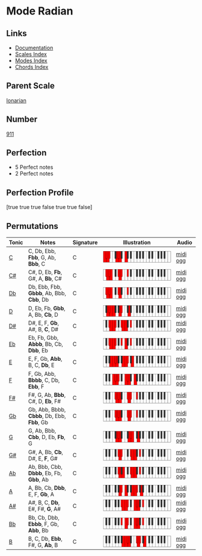 # Mode Radian

## Links

- [Documentation](index.md)
- [Scales Index](Scales.md)
- [Modes Index](Modes.md)
- [Chords Index](Chords.md)

## Parent Scale

[Ionarian](ScaleIonarian.md)

## Number

[911](https://ianring.com/musictheory/scales/911)

## Perfection

- 5 Perfect notes
- 2 Perfect notes

## Perfection Profile

[true true true false true true false]

## Permutations

| Tonic | Notes | Signature | Illustration | Audio |
|-------|-------|-----------|--------------|-------|
| [C](ModeCNaturalRadian.md) | C, Db, Ebb, **Fbb**, G, Ab, **Bbb**, C | C | ![CNaturalRadian](ModeCNaturalRadian.png) | [midi](ModeCNaturalRadian.mid) [ogg](ModeCNaturalRadian.ogg) |
| [C#](ModeCSharpRadian.md) | C#, D, Eb, **Fb**, G#, A, **Bb**, C# | C | ![CSharpRadian](ModeCSharpRadian.png) | [midi](ModeCSharpRadian.mid) [ogg](ModeCSharpRadian.ogg) |
| [Db](ModeDFlatRadian.md) | Db, Ebb, Fbb, **Gbbb**, Ab, Bbb, **Cbb**, Db | C | ![DFlatRadian](ModeDFlatRadian.png) | [midi](ModeDFlatRadian.mid) [ogg](ModeDFlatRadian.ogg) |
| [D](ModeDNaturalRadian.md) | D, Eb, Fb, **Gbb**, A, Bb, **Cb**, D | C | ![DNaturalRadian](ModeDNaturalRadian.png) | [midi](ModeDNaturalRadian.mid) [ogg](ModeDNaturalRadian.ogg) |
| [D#](ModeDSharpRadian.md) | D#, E, F, **Gb**, A#, B, **C**, D# | C | ![DSharpRadian](ModeDSharpRadian.png) | [midi](ModeDSharpRadian.mid) [ogg](ModeDSharpRadian.ogg) |
| [Eb](ModeEFlatRadian.md) | Eb, Fb, Gbb, **Abbb**, Bb, Cb, **Dbb**, Eb | C | ![EFlatRadian](ModeEFlatRadian.png) | [midi](ModeEFlatRadian.mid) [ogg](ModeEFlatRadian.ogg) |
| [E](ModeENaturalRadian.md) | E, F, Gb, **Abb**, B, C, **Db**, E | C | ![ENaturalRadian](ModeENaturalRadian.png) | [midi](ModeENaturalRadian.mid) [ogg](ModeENaturalRadian.ogg) |
| [F](ModeFNaturalRadian.md) | F, Gb, Abb, **Bbbb**, C, Db, **Ebb**, F | C | ![FNaturalRadian](ModeFNaturalRadian.png) | [midi](ModeFNaturalRadian.mid) [ogg](ModeFNaturalRadian.ogg) |
| [F#](ModeFSharpRadian.md) | F#, G, Ab, **Bbb**, C#, D, **Eb**, F# | C | ![FSharpRadian](ModeFSharpRadian.png) | [midi](ModeFSharpRadian.mid) [ogg](ModeFSharpRadian.ogg) |
| [Gb](ModeGFlatRadian.md) | Gb, Abb, Bbbb, **Cbbb**, Db, Ebb, **Fbb**, Gb | C | ![GFlatRadian](ModeGFlatRadian.png) | [midi](ModeGFlatRadian.mid) [ogg](ModeGFlatRadian.ogg) |
| [G](ModeGNaturalRadian.md) | G, Ab, Bbb, **Cbb**, D, Eb, **Fb**, G | C | ![GNaturalRadian](ModeGNaturalRadian.png) | [midi](ModeGNaturalRadian.mid) [ogg](ModeGNaturalRadian.ogg) |
| [G#](ModeGSharpRadian.md) | G#, A, Bb, **Cb**, D#, E, **F**, G# | C | ![GSharpRadian](ModeGSharpRadian.png) | [midi](ModeGSharpRadian.mid) [ogg](ModeGSharpRadian.ogg) |
| [Ab](ModeAFlatRadian.md) | Ab, Bbb, Cbb, **Dbbb**, Eb, Fb, **Gbb**, Ab | C | ![AFlatRadian](ModeAFlatRadian.png) | [midi](ModeAFlatRadian.mid) [ogg](ModeAFlatRadian.ogg) |
| [A](ModeANaturalRadian.md) | A, Bb, Cb, **Dbb**, E, F, **Gb**, A | C | ![ANaturalRadian](ModeANaturalRadian.png) | [midi](ModeANaturalRadian.mid) [ogg](ModeANaturalRadian.ogg) |
| [A#](ModeASharpRadian.md) | A#, B, C, **Db**, E#, F#, **G**, A# | C | ![ASharpRadian](ModeASharpRadian.png) | [midi](ModeASharpRadian.mid) [ogg](ModeASharpRadian.ogg) |
| [Bb](ModeBFlatRadian.md) | Bb, Cb, Dbb, **Ebbb**, F, Gb, **Abb**, Bb | C | ![BFlatRadian](ModeBFlatRadian.png) | [midi](ModeBFlatRadian.mid) [ogg](ModeBFlatRadian.ogg) |
| [B](ModeBNaturalRadian.md) | B, C, Db, **Ebb**, F#, G, **Ab**, B | C | ![BNaturalRadian](ModeBNaturalRadian.png) | [midi](ModeBNaturalRadian.mid) [ogg](ModeBNaturalRadian.ogg) |
